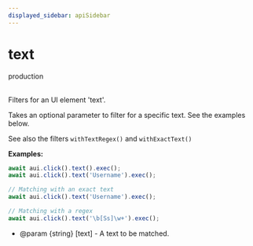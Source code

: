 ```yaml
---
displayed_sidebar: apiSidebar
---
```

# text
<span class="theme-doc-version-badge badge badge--success">production</span><br/><br/>

Filters for an UI element 'text'.

Takes an optional parameter to filter for a specific text.
See the examples below.

See also the filters `withTextRegex()` and `withExactText()`

**Examples:**
```typescript
await aui.click().text().exec();
await aui.click().text('Username').exec();

// Matching with an exact text
await aui.click().text('Username').exec();

// Matching with a regex
await aui.click().text('\b[Ss]\w+').exec();
```

   * @param {string} [text] - A text to be matched.
